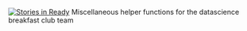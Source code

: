 [![Stories in Ready](https://badge.waffle.io/datascibc/dsbc.png?label=ready&title=Ready)](https://waffle.io/datascibc/dsbc)
Miscellaneous helper functions for the datascience breakfast club team
